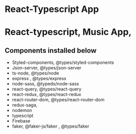 # React-Typescript App

# React-typescript, Music App,

## Components installed below

- Styled-components, @types/styled-components
- Json-server, @types/json-server
- ts-node, @types/node
- express , @types/express
- node-sass, @typeds/node-sass
- react-query, @types/react-query
- react-redux, @types/react-redux
- react-router-dom, @types/react-router-dom
- redux-saga,
- nodemon
- typescript
- Firebase
- faker, @faker-js/faker , @types/faker
